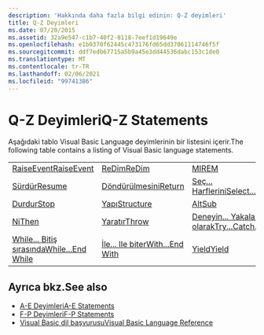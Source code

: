 ```yaml
---
description: 'Hakkında daha fazla bilgi edinin: Q-Z deyimleri'
title: Q-Z Deyimleri
ms.date: 07/20/2015
ms.assetid: 32a9e547-c1b7-40f2-8118-7eef1d19649e
ms.openlocfilehash: e1b0370f62445c473176fd65dd37061114746f5f
ms.sourcegitcommit: ddf7edb67715a5b9a45e3dd44536dabc153c1de0
ms.translationtype: MT
ms.contentlocale: tr-TR
ms.lasthandoff: 02/06/2021
ms.locfileid: "99741386"
---
```

# <a name="q-z-statements"></a><span data-ttu-id="589dd-103">Q-Z Deyimleri</span><span class="sxs-lookup"><span data-stu-id="589dd-103">Q-Z Statements</span></span>

<span data-ttu-id="589dd-104">Aşağıdaki tablo Visual Basic Language deyimlerinin bir listesini içerir.</span><span class="sxs-lookup"><span data-stu-id="589dd-104">The following table contains a listing of Visual Basic language statements.</span></span>  
  
|||||  
|---|---|---|---|  
|[<span data-ttu-id="589dd-105">RaiseEvent</span><span class="sxs-lookup"><span data-stu-id="589dd-105">RaiseEvent</span></span>](raiseevent-statement.md)|[<span data-ttu-id="589dd-106">ReDim</span><span class="sxs-lookup"><span data-stu-id="589dd-106">ReDim</span></span>](redim-statement.md)|[<span data-ttu-id="589dd-107">MI</span><span class="sxs-lookup"><span data-stu-id="589dd-107">REM</span></span>](rem-statement.md)|[<span data-ttu-id="589dd-108">RemoveHandler</span><span class="sxs-lookup"><span data-stu-id="589dd-108">RemoveHandler</span></span>](removehandler-statement.md)|  
|[<span data-ttu-id="589dd-109">Sürdür</span><span class="sxs-lookup"><span data-stu-id="589dd-109">Resume</span></span>](resume-statement.md)|[<span data-ttu-id="589dd-110">Döndürülmesini</span><span class="sxs-lookup"><span data-stu-id="589dd-110">Return</span></span>](return-statement.md)|[<span data-ttu-id="589dd-111">Seç... Harflerini</span><span class="sxs-lookup"><span data-stu-id="589dd-111">Select...Case</span></span>](select-case-statement.md)|[<span data-ttu-id="589dd-112">Ayarla</span><span class="sxs-lookup"><span data-stu-id="589dd-112">Set</span></span>](set-statement.md)|  
|[<span data-ttu-id="589dd-113">Durdur</span><span class="sxs-lookup"><span data-stu-id="589dd-113">Stop</span></span>](stop-statement.md)|[<span data-ttu-id="589dd-114">Yapı</span><span class="sxs-lookup"><span data-stu-id="589dd-114">Structure</span></span>](structure-statement.md)|[<span data-ttu-id="589dd-115">Alt</span><span class="sxs-lookup"><span data-stu-id="589dd-115">Sub</span></span>](sub-statement.md)|[<span data-ttu-id="589dd-116">SyncLock</span><span class="sxs-lookup"><span data-stu-id="589dd-116">SyncLock</span></span>](synclock-statement.md)|  
|[<span data-ttu-id="589dd-117">Ni</span><span class="sxs-lookup"><span data-stu-id="589dd-117">Then</span></span>](then-statement.md)|[<span data-ttu-id="589dd-118">Yaratır</span><span class="sxs-lookup"><span data-stu-id="589dd-118">Throw</span></span>](throw-statement.md)|[<span data-ttu-id="589dd-119">Deneyin... Yakala... Son olarak</span><span class="sxs-lookup"><span data-stu-id="589dd-119">Try...Catch...Finally</span></span>](try-catch-finally-statement.md)|[<span data-ttu-id="589dd-120">Kullanma</span><span class="sxs-lookup"><span data-stu-id="589dd-120">Using</span></span>](using-statement.md)|  
|[<span data-ttu-id="589dd-121">While... Bitiş sırasında</span><span class="sxs-lookup"><span data-stu-id="589dd-121">While...End While</span></span>](while-end-while-statement.md)|[<span data-ttu-id="589dd-122">İle... Ile biter</span><span class="sxs-lookup"><span data-stu-id="589dd-122">With...End With</span></span>](with-end-with-statement.md)|[<span data-ttu-id="589dd-123">Yield</span><span class="sxs-lookup"><span data-stu-id="589dd-123">Yield</span></span>](yield-statement.md)||  
  
## <a name="see-also"></a><span data-ttu-id="589dd-124">Ayrıca bkz.</span><span class="sxs-lookup"><span data-stu-id="589dd-124">See also</span></span>

- [<span data-ttu-id="589dd-125">A-E Deyimleri</span><span class="sxs-lookup"><span data-stu-id="589dd-125">A-E Statements</span></span>](a-e-statements.md)
- [<span data-ttu-id="589dd-126">F-P Deyimleri</span><span class="sxs-lookup"><span data-stu-id="589dd-126">F-P Statements</span></span>](f-p-statements.md)
- [<span data-ttu-id="589dd-127">Visual Basic dil başvurusu</span><span class="sxs-lookup"><span data-stu-id="589dd-127">Visual Basic Language Reference</span></span>](../index.md)
